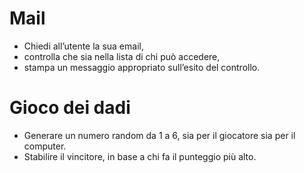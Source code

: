 # Mail
- Chiedi all’utente la sua email,
- controlla che sia nella lista di chi può accedere,
- stampa un messaggio appropriato sull’esito del controllo.
# Gioco dei dadi
- Generare un numero random da 1 a 6, sia per il giocatore sia per il computer.
- Stabilire il vincitore, in base a chi fa il punteggio più alto.